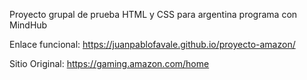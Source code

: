 Proyecto grupal de prueba HTML y CSS para argentina programa con MindHub


Enlace funcional:
https://juanpablofavale.github.io/proyecto-amazon/


Sitio Original:
https://gaming.amazon.com/home
